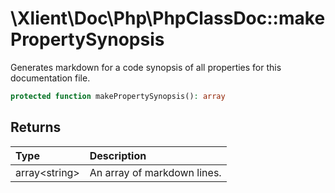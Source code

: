 # \\Xlient\\Doc\\Php\\PhpClassDoc::makePropertySynopsis

Generates markdown for a code synopsis of all properties for this documentation file.

```php
protected function makePropertySynopsis(): array
```

## Returns

| Type | Description |
| :--- | :--- |
| array\<string\> | An array of markdown lines. |